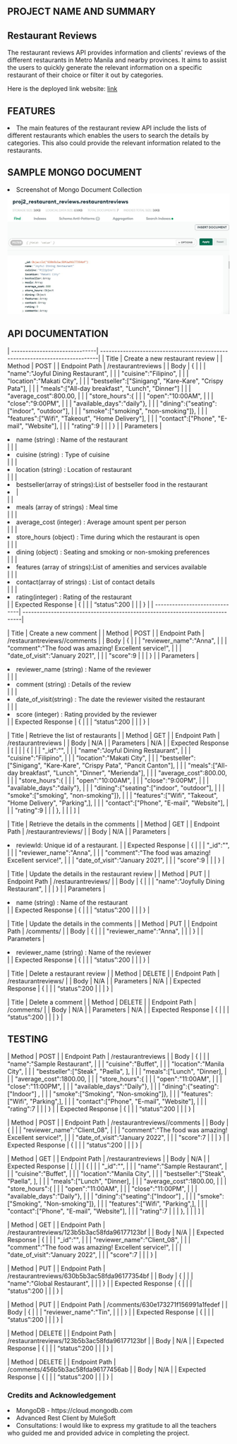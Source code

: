 <h2>PROJECT NAME AND SUMMARY</h2>

<h2>Restaurant Reviews</h2>

<p>The restaurant reviews API provides information and clients' reviews of the different restaurants in Metro Manila and nearby provinces. It aims to assist the users to quickly generate the relevant information on a specific restaurant of their choice or filter it out by categories.</p>

Here is the deployed link website: <a href ="https://github.com/theresamm/project2-restaurantreview">link</a>

<h2>FEATURES</h2>
<li>The main features of the restaurant review API include the lists of different restaurants which enables the users to search the details by categories. This also could provide the relevant information related to the restaurants.  </li>

<h2>SAMPLE MONGO DOCUMENT</h2>

<li>Screenshot of Mongo Document Collection</li>

<img src=images/mongo.JPG>

<h2>API DOCUMENTATION</h2>

| ------------------------------| -----------------------------------------------------------------------------|
| Title                 		| Create a new restaurant review					                           |
| Method           		        | POST						            			                           |
| Endpoint Path                 | /restaurantreviews		    					                           |
| Body		                    |   {									                                       |
|			                    |	"name":"Joyful Dining Restaurant",				                           |
|			                    |	"cuisine":"Filipino",		    				                           |
|			                    |	"location":"Makati City",		    			                           |
|			                    |	"bestseller":["Sinigang", "Kare-Kare", "Crispy Pata"],                     |
|			                    |	"meals":["All-day breakfast", "Lunch", "Dinner"]                           |
|			                    |	"average_cost":800.00,						                               |
|			                    |	"store_hours":{							                                   |
|			                    |	 	"open":"10:00AM",					                                   |
|			                    |		"close":"9:00PM",					                                   |
|			                    |		"available_days":"daily"},		    		                           |
|			                    |	"dining":{"seating":["indoor", "outdoor"],		                           |
|			                    |		    "smoke":["smoking", "non-smoking"]},		                       |
|			                    |	"features":["Wifi", "Takeout", "Home Delivery"],	                       |
|			                    |	"contact":["Phone", "E-mail", "Website"],	                               |
|			                    |	"rating":9			            				                           |
|			                    |   }									                                       |
| Parameters                    |<li>name (string) : Name of the restaurant</li>			                   |
|	                            |<li>cuisine (string) : Type of cuisine</li>				                   |
|	                            |<li>location (string) : Location of restaurant</li>			               |
|	                            |<li>bestseller(array of strings):List of bestseller food in the restaurant<li>|	 
|	                            |<li>meals (array of strings) : Meal time</li>			          	           |
|	                            |<li>average_cost (integer) : Average amount spent per person</li>	           |
|	                            |<li>store_hours (object) : Time during which the restaurant is open</li>      |
|	                            |<li>dining (object) : Seating and smoking or non-smoking preferences</li>     |
|	                            |<li>features (array of strings):List of amenities and services available</li> |
|	                            |<li>contact(array of strings) : List of contact details</li>  		           |
|	                            |<li>rating(integer) : Rating of the restaurant</li>	  		               |
| Expected Response             |   {									                                       |
|			                    |  “status”:200								                                   |
|			                    |   }									                                       |
| ------------------------------| -----------------------------------------------------------------------------|



| Title                 		| Create a new comment						            |
| Method           		| POST									            |
| Endpoint Path               | /restaurantreviews/<reviewId>/comments				            |
| Body		               |   {									            |
|			 |	"reviewer_name":"Anna",					            |
|			 |	"comment":"The food was amazing! Excellent service!",		            |
|			 |	"date_of_visit":"January 2021",					            |
|			 |	"score":9	    						            |
|			 |   }									            |
| Parameters                     | <li> reviewer_name (string) : Name of the reviewer</li>		            |
|	                              | <li> comment (string) : Details of the review</li>			            |
|	                              | <li> date_of_visit(string) : The date the reviewer visited the restaurant</li>    |
|	                              | <li> score (integer) : Rating provided by the reviewer</li>		            |
| Expected Response       |   {									            |
|			 |  “status”:200								            |
|			 |   }									            |


| Title                 		| Retrieve the list of restaurants						            |
| Method           		| GET									            |
| Endpoint Path               | /restaurantreviews							            |
| Body		               | N/A									            |
| Parameters	               | N/A									            |
| Expected Response      |  [									            |
|		               |       {									            |
|			 |	"_id":"<reviewId>",						            |
|			 |	"name":"Joyful Dining Restaurant",				            |
|			 |	"cuisine":"Filipino",						            |
|			 |	"location":"Makati City",					            |
|			 |	"bestseller":["Sinigang", "Kare-Kare", "Crispy Pata", "Pancit Canton"],    |  |			 |	"meals":["All-day breakfast", "Lunch", "Dinner", "Merienda"],	            |
|			 |	"average_cost":800.00,						            |
|			 |	"store_hours":{							            |
|			 |	 	"open":"10:00AM",					            |
|			 |		"close":"9:00PM",					            |
|			 |		"available_days":"daily"},				            |
|			 |	"dining":{"seating":["indoor", "outdoor"],			            |
|			 |		    "smoke":["smoking", "non-smoking"]},		            |
|			 |	"features":["Wifi", "Takeout", "Home Delivery", "Parking",],	            |
|			 |	"contact":["Phone", "E-mail", "Website"],			            |
|			 |	"rating":9							            |
|			 |       },									            |
|			 |  ]									            |



| Title                 		| Retrieve the details in the comments					            |
| Method           		| GET									            |
| Endpoint Path               | /restaurantreviews/<reviewId>					            |
| Body		               | N/A									            |
| Parameters	               | <li>reviewId: Unique id of a restaurant.				            |
| Expected Response      |   {									            |
|			 |	"_id":"<commentId>",						            |
|			 |	"reviewer_name":"Anna",					            |
|			 |	"comment":"The food was amazing! Excellent service!",		            |
|			 |	"date_of_visit":"January 2021",					            |
|			 |	"score":9	    						            |
|			 |   }									            |


| Title                 		| Update the details in the restaurant review				            |
| Method           		| PUT									            |
| Endpoint Path               | /restaurantreviews/<reviewId>		  			            |
| Body		               |   {									            |
|			 |	"name":"Joyfully Dining Restaurant",				            |
|			 |   }									            |
| Parameters                     | <li>name (string) : Name of the restaurant</li>			            |
| Expected Response       |   {									            |
|			 |  “status”:200								            |
|			 |   }									            |


| Title                 		| Update the details in the comments					            |
| Method           		| PUT									            |
| Endpoint Path               | /comments/<commentId>		  				            |
| Body		               |   {									            |
|			 |	"reviewer_name":"Anna",					            |
|			 |   }									            |
| Parameters                     | <li> reviewer_name (string) : Name of the reviewer</li>		            |
| Expected Response       |   {									            |
|			 |  “status”:200								            |
|			 |   }									            |



| Title                 		| Delete a restaurant review						            |
| Method           		| DELETE								            |
| Endpoint Path               | /restaurantreviews/<reviewId>		  			            |
| Body		               | N/A									            |
| Parameters                     | N/A									            |
| Expected Response       |   {									            |
|			 |  “status”:200								            |
|			 |   }									            |


| Title                 		| Delete a comment							            |
| Method           		| DELETE								            |
| Endpoint Path               | /comments/<commentId>		  				            |
| Body		               | N/A									            |
| Parameters                     | N/A									            |
| Expected Response       |   {									            |
|			 |  “status”:200								            |
|			 |   }									            |


<h2>TESTING</h2>

| Method           		| POST									            |
| Endpoint Path               | /restaurantreviews							            |
| Body		               |   {									            |
|			 |	"name":"Sample Restaurant",				  	            |
|			 |	"cuisine":"Buffet",						            |
|			 |	"location":"Manila City",					            |
|			 |	"bestseller":["Steak", "Paella", ],    				            |  |			 |	"meals":["Lunch", "Dinner],					            |
|			 |	"average_cost":1800.00,					            |
|			 |	"store_hours":{							            |
|			 |	 	"open":"11:00AM",					            |
|			 |		"close":"11:00PM",					            |
|			 |		"available_days":"Daily"},				            |
|			 |	"dining":{"seating":["Indoor"]		,			            |
|			 |		    "smoke":["Smoking", "Non-smoking"]},		            |
|			 |	"features":["Wifi",  "Parking",],					            |
|			 |	"contact":["Phone", "E-mail", "Website"],			            |
|			 |	"rating":7							            |
|			 |   }									            |
| Expected Response       |   {									            |
|			 |  “status”:200								            |
|			 |   }									            |


| Method           		| POST									            |
| Endpoint Path               | /restaurantreviews/<reviewId>/comments				            |
| Body		               |   {									            |
|			 |	"reviewer_name":"Client_08",					            |
|			 |	"comment":"The food was amazing! Excellent service!",		            |
|			 |	"date_of_visit":"January 2022",					            |
|			 |	"score":7	    						            |
|			 |   }									            |
| Expected Response       |   {									            |
|			 |  “status”:200								            |
|			 |   }									            |


| Method           		| GET									            |
| Endpoint Path               | /restaurantreviews							            |
| Body		               | N/A									            |
| Expected Response      |  [									            |
|		               |       {									            |
|			 |	"_id":"<reviewId>",						            |
|			 |	"name":"Sample Restaurant",				  	            |
|			 |	"cuisine":"Buffet",						            |
|			 |	"location":"Manila City",					            |
|			 |	"bestseller":["Steak", "Paella", ],    				            |  |			 |	"meals":["Lunch", "Dinner],					            |
|			 |	"average_cost":1800.00,					            |
|			 |	"store_hours":{							            |
|			 |	 	"open":"11:00AM",					            |
|			 |		"close":"11:00PM",					            |
|			 |		"available_days":"Daily"},				            |
|			 |	"dining":{"seating":["Indoor"]		,			            |
|			 |		    "smoke":["Smoking", "Non-smoking"]},		            |
|			 |	"features":["Wifi",  "Parking",],					            |
|			 |	"contact":["Phone", "E-mail", "Website"],			            |
|			 |	"rating":7							            |
|			 |       },									            |
|			 |  ]									            |


| Method           		| GET									            |
| Endpoint Path               | /restaurantreviews/123b5b3ac58fda96177123bf			            |
| Body		               | N/A									            |
| Expected Response      |   {									            |
|			 |	"_id":"<commentId>",						            |
|			 |	"reviewer_name":"Client_08",					            |
|			 |	"comment":"The food was amazing! Excellent service!",		            |
|			 |	"date_of_visit":"January 2022",					            |
|			 |	"score":7	    						            |
|			 |   }									            |


| Method           		| PUT									            |
| Endpoint Path               | /restaurantreviews/630b5b3ac58fda96177354bf			            |
| Body		               |   {									            |
|			 |	"name":"Global Restaurant",					            |
|			 |   }									            |
| Expected Response       |   {									            |
|			 |  “status”:200								            |
|			 |   }									            |


| Method           		| PUT									            |
| Endpoint Path               | /comments/630e173271f156991a1fedef				            |
| Body		               |   {									            |
|			 |	"reviewer_name":"Tin",						            |
|			 |   }									            |
| Expected Response       |   {									            |
|			 |  “status”:200								            |
|			 |   }									            |

| Method           		| DELETE								            |
| Endpoint Path               | /restaurantreviews/123b5b3ac58fda96177123bf			            |
| Body		               | N/A									            |
| Expected Response       |   {									            |
|			 |  “status”:200								            |
|			 |   }									            |


| Method           		| DELETE								            |
| Endpoint Path               | /comments/456b5b3ac58fda96177456ab				            |
| Body		               | N/A									            |
| Expected Response       |   {									            |
|			 |  “status”:200								            |
|			 |   }									            |


<h3>Credits and Acknowledgement</h3>
<li>MongoDB - https://cloud.mongodb.com</li>
<li>Advanced Rest Client by MuleSoft </li>

<li>Consultations:
I would like to express my gratitude to all the teachers who guided me and provided advice in completing the project.</li>
